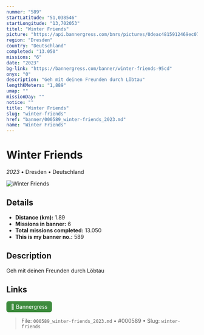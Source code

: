 ```yaml
---
nummer: "589"
startLatitude: "51,038546"
startLongitude: "13,702053"
titel: "Winter Friends"
picture: "https://api.bannergress.com/bnrs/pictures/0deac4815912469ec07e98a727543277"
region: "Dresden"
country: "Deutschland"
completed: "13.050"
missions: "6"
date: "2023"
bg-link: "https://bannergress.com/banner/winter-friends-95cd"
onyx: "0"
description: "Geh mit deinen Freunden durch Löbtau"
lengthKMeters: "1,889"
umap: ""
missionDay: ""
notice: ""
title: "Winter Friends"
slug: "winter-friends"
href: "banner/000589_winter-friends_2023.md"
name: "Winter Friends"
---
```

# Winter Friends

*2023* • Dresden • Deutschland

![Winter Friends](https://api.bannergress.com/bnrs/pictures/0deac4815912469ec07e98a727543277)



## Details
- **Distance (km):** 1.89
- **Missions in banner:** 6
- **Total missions completed:** 13.050
- **This is my banner no.:** 589



## Description
Geh mit deinen Freunden durch Löbtau



## Links
<a href="https://bannergress.com/banner/winter-friends-95cd" target="_blank" style="display:inline-block;margin-right:8px;padding:6px 12px;background:#3c8b3c;color:#fff;text-decoration:none;border-radius:6px;">🔗 Bannergress</a>



> File: `000589_winter-friends_2023.md`
> • #000589
> • Slug: `winter-friends`
